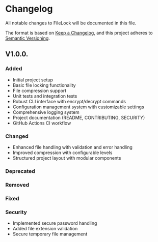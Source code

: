 # Changelog

All notable changes to FileLock will be documented in this file.

The format is based on [Keep a Changelog](https://keepachangelog.com/en/1.0.0/),
and this project adheres to [Semantic Versioning](https://semver.org/spec/v2.0.0.html).

## V1.0.0.

### Added

- Initial project setup
- Basic file locking functionality
- File compression support
- Unit tests and integration tests
- Robust CLI interface with encrypt/decrypt commands
- Configuration management system with customizable settings
- Comprehensive logging system
- Project documentation (README, CONTRIBUTING, SECURITY)
- GitHub Actions CI workflow

### Changed

- Enhanced file handling with validation and error handling
- Improved compression with configurable levels
- Structured project layout with modular components

### Deprecated

### Removed

### Fixed

### Security

- Implemented secure password handling
- Added file extension validation
- Secure temporary file management

